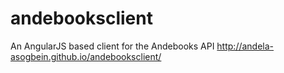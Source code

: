 # andebooksclient
An AngularJS  based client for the Andebooks API
http://andela-asogbein.github.io/andebooksclient/
